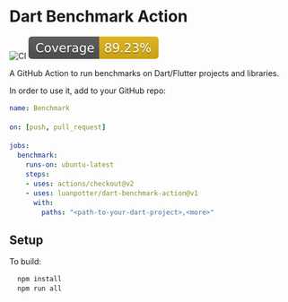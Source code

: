 # Dart Benchmark Action

![CI](https://github.com/luanpotter/dart-benchmark-action/actions/workflows/ci.yml/badge.svg)
[![Coverage](./badges/coverage.svg)](./badges/coverage.svg)

A GitHub Action to run benchmarks on Dart/Flutter projects and libraries.

In order to use it, add to your GitHub repo:

```yaml
name: Benchmark

on: [push, pull_request]

jobs:
  benchmark:
    runs-on: ubuntu-latest
    steps:
    - uses: actions/checkout@v2
    - uses: luanpotter/dart-benchmark-action@v1
      with:
        paths: "<path-to-your-dart-project>,<more>"
```


## Setup

To build:

```bash
  npm install
  npm run all
```